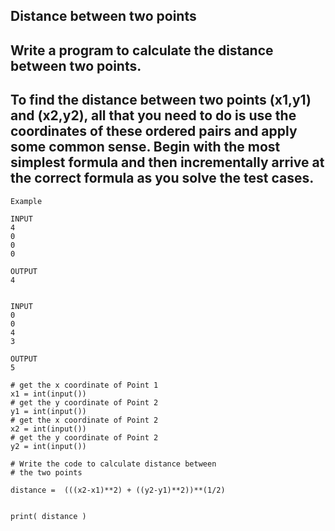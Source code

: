 ## Distance between two points
## Write a program to calculate the distance between two points.

## To find the distance between two points (x1,y1) and (x2,y2), all that you need to do is use the coordinates of these ordered pairs and apply some common sense. Begin with the most simplest formula and then incrementally arrive at the correct formula as you solve the test cases.
```
Example 

INPUT 
4
0
0
0

OUTPUT
4


INPUT 
0
0
4
3

OUTPUT
5

```
```
# get the x coordinate of Point 1
x1 = int(input())  
# get the y coordinate of Point 2
y1 = int(input())  
# get the x coordinate of Point 2
x2 = int(input())
# get the y coordinate of Point 2
y2 = int(input())

# Write the code to calculate distance between 
# the two points 

distance =  (((x2-x1)**2) + ((y2-y1)**2))**(1/2)


print( distance )
```
